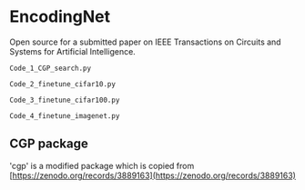 # EncodingNet
Open source for a submitted paper on IEEE Transactions on Circuits and Systems for Artificial Intelligence.

`Code_1_CGP_search.py`

`Code_2_finetune_cifar10.py`

`Code_3_finetune_cifar100.py`

`Code_4_finetune_imagenet.py`

## CGP package
'cgp' is a modified package which is copied from [https://zenodo.org/records/3889163](https://zenodo.org/records/3889163)
